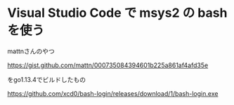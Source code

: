 
# Visual Studio Code で msys2 の bash を使う

mattnさんのやつ

https://gist.github.com/mattn/000735084394601b225a861af4afd35e

をgo1.13.4でビルドしたもの

https://github.com/xcd0/bash-login/releases/download/1/bash-login.exe

